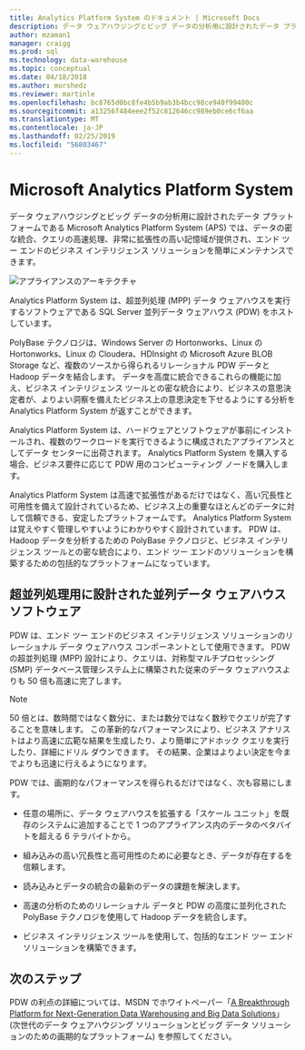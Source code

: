```yaml
---
title: Analytics Platform System のドキュメント | Microsoft Docs
description: データ ウェアハウジングとビッグ データの分析用に設計されたデータ プラットフォームである Microsoft Analytics Platform System (APS) では、データの密な統合、クエリの高速処理、非常に拡張性の高い記憶域が提供され、エンド ツー エンドのビジネス インテリジェンス ソリューションを簡単にメンテナンスできます。
author: mzaman1
manager: craigg
ms.prod: sql
ms.technology: data-warehouse
ms.topic: conceptual
ms.date: 04/18/2018
ms.author: murshedz
ms.reviewer: martinle
ms.openlocfilehash: bc8765d0bc8fe4b5b9ab3b4bcc98ce940f99400c
ms.sourcegitcommit: a13256f484eee2f52c812646cc989eb0ce6cf6aa
ms.translationtype: MT
ms.contentlocale: ja-JP
ms.lasthandoff: 02/25/2019
ms.locfileid: "56803467"
---
```

# <a name="microsoft-analytics-platform-system"></a>Microsoft Analytics Platform System

データ ウェアハウジングとビッグ データの分析用に設計されたデータ プラットフォームである Microsoft Analytics Platform System (APS) では、データの密な統合、クエリの高速処理、非常に拡張性の高い記憶域が提供され、エンド ツー エンドのビジネス インテリジェンス ソリューションを簡単にメンテナンスできます。

![アプライアンスのアーキテクチャ](media/architecture-high-level.png "アプライアンスのアーキテクチャ")

Analytics Platform System は、超並列処理 (MPP) データ ウェアハウスを実行するソフトウェアである SQL Server 並列データ ウェアハウス (PDW) をホストしています。

PolyBase テクノロジは、Windows Server の Hortonworks、Linux の Hortonworks、Linux の Cloudera、HDInsight の Microsoft Azure BLOB Storage など、複数のソースから得られるリレーショナル PDW データと Hadoop データを結合します。 データを高度に統合できるこれらの機能に加え、ビジネス インテリジェンス ツールとの密な統合により、ビジネスの意思決定者が、よりよい洞察を備えたビジネス上の意思決定を下せるようにする分析を Analytics Platform System が返すことができます。

Analytics Platform System は、ハードウェアとソフトウェアが事前にインストールされ、複数のワークロードを実行できるように構成されたアプライアンスとしてデータ センターに出荷されます。 Analytics Platform System を購入する場合、ビジネス要件に応じて PDW 用のコンピューティング ノードを購入します。

Analytics Platform System は高速で拡張性があるだけではなく、高い冗長性と可用性を備えて設計されているため、ビジネス上の重要なほとんどのデータに対して信頼できる、安定したプラットフォームです。 Analytics Platform System は覚えやすく管理しやすいようにわかりやすく設計されています。 PDW は、Hadoop データを分析するための PolyBase テクノロジと、ビジネス インテリジェンス ツールとの密な統合により、エンド ツー エンドのソリューションを構築するための包括的なプラットフォームになっています。

## <a name="parallel-data-warehouse-software-designed-for-massively-parallel-processing"></a>超並列処理用に設計された並列データ ウェアハウス ソフトウェア

PDW は、エンド ツー エンドのビジネス インテリジェンス ソリューションのリレーショナル データ ウェアハウス コンポーネントとして使用できます。 PDW の超並列処理 (MPP) 設計により、クエリは、対称型マルチプロセッシング (SMP) データベース管理システム上に構築された従来のデータ ウェアハウスよりも 50 倍も高速に完了します。

> [!NOTE]
> 50 倍とは、数時間ではなく数分に、または数分ではなく数秒でクエリが完了することを意味します。 この革新的なパフォーマンスにより、ビジネス アナリストはより高速に広範な結果を生成したり、より簡単にアドホック クエリを実行したり、詳細にドリル ダウンできます。 その結果、企業はよりよい決定を今までよりも迅速に行えるようになります。

PDW では、画期的なパフォーマンスを得られるだけではなく、次も容易にします。

- 任意の場所に、データ ウェアハウスを拡張する「スケール ユニット」を既存のシステムに追加することで 1 つのアプライアンス内のデータのペタバイトを超える 6 テラバイトから。

- 組み込みの高い冗長性と高可用性のために必要なとき、データが存在するを信頼します。

- 読み込みとデータの統合の最新のデータの課題を解決します。

- 高速の分析のためのリレーショナル データと PDW の高度に並列化された PolyBase テクノロジを使用して Hadoop データを統合します。

- ビジネス インテリジェンス ツールを使用して、包括的なエンド ツー エンド ソリューションを構築できます。

## <a name="next-steps"></a>次のステップ

PDW の利点の詳細については、MSDN でホワイトペーパー「[A Breakthrough Platform for Next-Generation Data Warehousing and Big Data Solutions](https://docs.microsoft.com/previous-versions/sql/sql-server-2012/dn520808%28v=msdn.10%29)」 (次世代のデータ ウェアハウジング ソリューションとビッグ データ ソリューションのための画期的なプラットフォーム) を参照してください。
